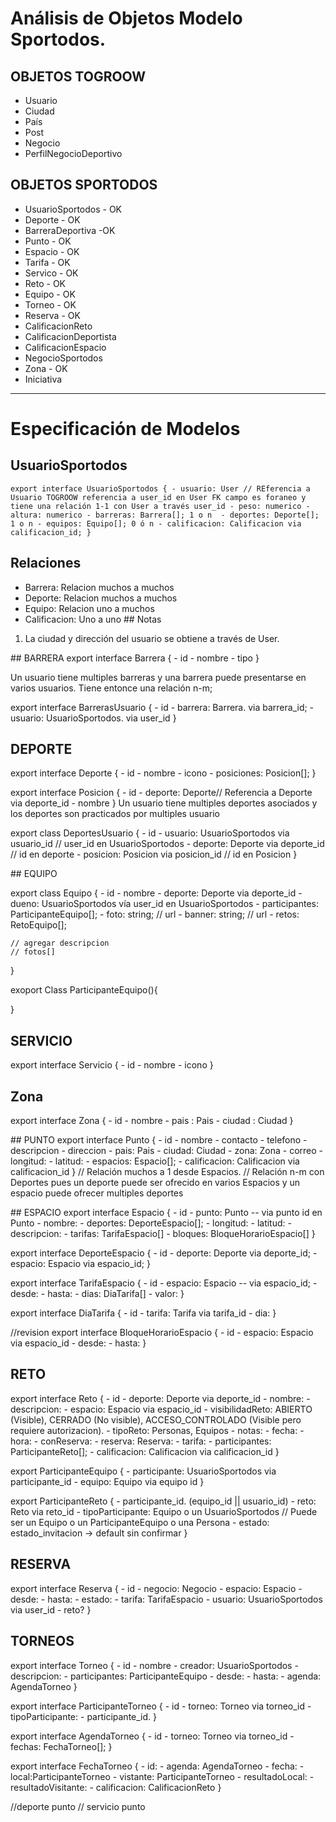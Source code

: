 # Análisis de Objetos Modelo Sportodos.

##  OBJETOS TOGROOW
- Usuario
- Ciudad
- País
- Post
- Negocio
- PerfilNegocioDeportivo

## OBJETOS SPORTODOS

- UsuarioSportodos - OK
- Deporte - OK
- BarreraDeportiva -OK
- Punto - OK
- Espacio - OK
- Tarifa - OK
- Servico - OK
- Reto - OK
- Equipo - OK
- Torneo - OK
- Reserva - OK
- CalificacionReto
- CalificacionDeportista
- CalificacionEspacio
- NegocioSportodos
- Zona - OK
- Iniciativa 

***


# Especificación de Modelos

## UsuarioSportodos

``
export interface UsuarioSportodos {
    - usuario: User // REferencia a Usuario TOGROOW referencia a user_id en User FK campo es foraneo y tiene una relación 1-1 con User a través user_id
    - peso: numerico
    - altura: numerico
    - barreras: Barrera[]; 1 o n 
    - deportes: Deporte[]; 1 o n
    - equipos: Equipo[]; 0 ó n
    - calificacion: Calificacion via calificacion_id;
}
``

## Relaciones
- Barrera: Relacion muchos a muchos
- Deporte: Relacion muchos a muchos
- Equipo: Relacion uno a muchos
- Calificacion: Uno a uno
## Notas
1. La ciudad y dirección del usuario se obtiene a través de User.


## BARRERA
export interface Barrera {
    - id
    - nombre
    - tipo
}

Un usuario tiene multiples barreras y una barrera puede presentarse en varios usuarios.
Tiene entonce una relación n-m;

export interface BarrerasUsuario {
    - id
    - barrera: Barrera. via barrera_id;
    - usuario: UsuarioSportodos. via user_id
}


## DEPORTE
export interface Deporte {
    - id
    - nombre
    - icono
    - posiciones: Posicion[];
}

export interface Posicion {
    - id
    - deporte: Deporte// Referencia a Deporte via deporte_id
    - nombre
}
Un usuario tiene multiples deportes asociados y los deportes son practicados por multiples usuario

export class DeportesUsuario {
    - id
    - usuario: UsuarioSportodos via usuario_id   // user_id en UsuarioSportodos
    - deporte: Deporte via deporte_id   // id en deporte
    - posicion: Posicion via posicion_id  // id en Posicion
}

## EQUIPO

export class Equipo {
    - id
    - nombre
    - deporte: Deporte via deporte_id 
    - dueno: UsuarioSportodos vía user_id en UsuarioSportodos
    - participantes: ParticipanteEquipo[];
    - foto: string; // url
    - banner: string; // url
    - retos: RetoEquipo[];

    // agregar descripcion
    // fotos[]
}

exoport Class ParticipanteEquipo(){
    
}

## SERVICIO

export interface Servicio {
    - id
    - nombre
    - icono
}

## Zona

export interface Zona {
    - id
    - nombre
    - pais : Pais
    - ciudad : Ciudad
}

## PUNTO
export interface Punto {
    - id
    - nombre
    - contacto
    - telefono
    - descripcion
    - direccion
    - pais: Pais
    - ciudad: Ciudad
    - zona: Zona
    - correo
    - longitud:
    - latitud:
    - espacios: Espacio[];
    - calificacion: Calificacion via calificacion_id
}
// Relación muchos a 1 desde Espacios.
// Relación n-m con Deportes pues un deporte puede ser ofrecido en varios Espacios y un espacio puede ofrecer multiples deportes

## ESPACIO
export interface Espacio {
    - id
    - punto: Punto -- via punto id en Punto
    - nombre:
    - deportes: DeporteEspacio[];
    - longitud:
    - latitud:
    - descripcion:
    - tarifas: TarifaEspacio[]
    - bloques: BloqueHorarioEspacio[]
}

export interface DeporteEspacio {
    - id
    - deporte: Deporte via deporte_id;
    - espacio: Espacio via espacio_id;
}


export interface TarifaEspacio {
    - id
    - espacio: Espacio -- via espacio_id;
    - desde:
    - hasta:
    - dias: DiaTarifa[]
    - valor:
}

export interface DiaTarifa {
    - id
    - tarifa: Tarifa via tarifa_id
    - dia:
}

//revision
export interface BloqueHorarioEspacio {
    - id
    - espacio: Espacio via espacio_id
    - desde:
    - hasta:
}



## RETO
export interface Reto {
    - id
    - deporte: Deporte via deporte_id
    - nombre:
    - descripcion:
    - espacio: Espacio via espacio_id
    - visibilidadReto: ABIERTO (Visible), CERRADO (No visible), ACCESO_CONTROLADO (Visible pero requiere autorizacion).
    - tipoReto: Personas, Equipos
    - notas: 
    - fecha:
    - hora:
    - conReserva:
    - reserva: Reserva:
    - tarifa:
    - participantes: ParticipanteReto[]; 
    - calificacion: Calificacion via calificacion_id
}

export ParticipanteEquipo {
    - participante: UsuarioSportodos via participante_id
    - equipo: Equipo via equipo id
}

export ParticipanteReto {
    - participante_id. (equipo_id || usuario_id)
    - reto: Reto via reto_id
    - tipoParticipante: Equipo o un UsuarioSportodos  // Puede ser un Equipo o un ParticipanteEquipo o una Persona
    - estado: estado_invitacion -> default sin confirmar
}

## RESERVA
export interface Reserva {
    - id
    - negocio: Negocio
    - espacio: Espacio
    - desde:
    - hasta:
    - estado:
    - tarifa: TarifaEspacio
    - usuario: UsuarioSportodos via user_id
    - reto?
}

## TORNEOS
export interface Torneo {
    - id
    - nombre
    - creador: UsuarioSportodos
    - descripcion:
    - participantes: ParticipanteEquipo
    - desde:
    - hasta:
    - agenda: AgendaTorneo
}

export interface ParticipanteTorneo {
    - id
    - torneo: Torneo via torneo_id
    - tipoParticipante:
    - participante_id.
}

export interface AgendaTorneo {
    - id
    - torneo: Torneo via torneo_id
    - fechas: FechaTorneo[];
}

export interface FechaTorneo {
    - id:
    - agenda: AgendaTorneo
    - fecha: 
    - local:ParticipanteTorneo
    - vistante: ParticipanteTorneo
    - resultadoLocal:
    - resultadoVisitante: 
    - calificacion: CalificacionReto
}


//deporte punto
// servicio punto
